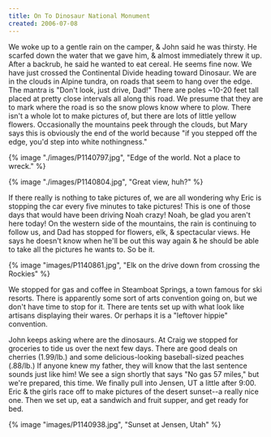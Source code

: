 ```yaml
---
title: On To Dinosaur National Monument
created: 2006-07-08
---
```


We woke up to a gentle rain on the camper, & John said he was thirsty. He scarfed down the water that we gave him, & almost immediately threw it up. After a backrub, he said he wanted to eat cereal. He seems fine now. We have just crossed the Continental Divide heading toward Dinosaur. We are in the clouds in Alpine tundra, on roads that seem to hang over the edge. The mantra is "Don't look, just drive, Dad!" There are poles ~10-20 feet tall placed at pretty close intervals all along this road. We presume that they are to mark where the road is so the snow plows know where to plow. There isn't a whole lot to make pictures of, but there are lots of little yellow flowers. Occasionally the mountains peek through the clouds, but Mary says this is obviously the end of the world because "if you stepped off the edge, you'd step into white nothingness."

{% image "./images/P1140797.jpg", "Edge of the world. Not a place to wreck." %}

{% image "./images/P1140804.jpg", "Great view, huh?" %}

If there really is nothing to take pictures of, we are all wondering why Eric is stopping the car every five minutes to take pictures! This is one of those days that would have been driving Noah crazy! Noah, be glad you aren't here today! On the western side of the mountains, the rain is continuing to follow us, and Dad has stopped for flowers, elk, & spectacular views. He says he doesn't know when he'll be out this way again & he should be able to take all the pictures he wants to. So be it.

{% image "images/P1140861.jpg", "Elk on the drive down from crossing the Rockies" %}

We stopped for gas and coffee in Steamboat Springs, a town famous for ski resorts. There is apparently some sort of arts convention going on, but we don't have time to stop for it. There are tents set up with what look like artisans displaying their wares. Or perhaps it is a "leftover hippie" convention.

John keeps asking where are the dinosaurs. At Craig we stopped for groceries to tide us over the next few days. There are good deals on cherries (1.99/lb.) and some delicious-looking baseball-sized peaches (.88/lb.) If anyone knew my father, they will know that the last sentence sounds just like him! We see a sign shortly that says "No gas 57 miles," but we're prepared, this time. We finally pull into Jensen, UT a little after 9:00. Eric & the girls race off to make pictures of the desert sunset--a really nice one. Then we set up, eat a sandwich and fruit supper, and get ready for bed.

{% image "images/P1140938.jpg", "Sunset at Jensen, Utah" %}
